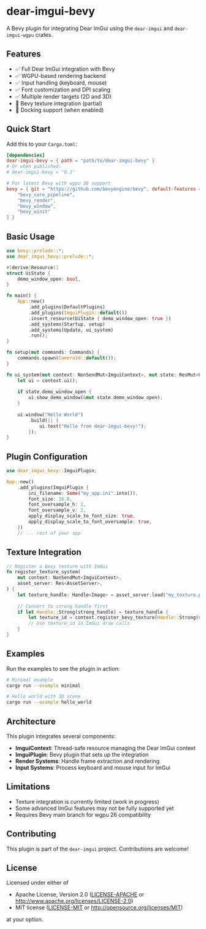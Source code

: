 # dear-imgui-bevy

A Bevy plugin for integrating Dear ImGui using the `dear-imgui` and `dear-imgui-wgpu` crates.

## Features

- ✅ Full Dear ImGui integration with Bevy
- ✅ WGPU-based rendering backend
- ✅ Input handling (keyboard, mouse)
- ✅ Font customization and DPI scaling
- ✅ Multiple render targets (2D and 3D)
- 🚧 Bevy texture integration (partial)
- 🚧 Docking support (when enabled)

## Quick Start

Add this to your `Cargo.toml`:

```toml
[dependencies]
dear-imgui-bevy = { path = "path/to/dear-imgui-bevy" }
# Or when published:
# dear-imgui-bevy = "0.1"

# For latest Bevy with wgpu 26 support
bevy = { git = "https://github.com/bevyengine/bevy", default-features = false, features = [
    "bevy_core_pipeline", 
    "bevy_render", 
    "bevy_window",
    "bevy_winit"
] }
```

## Basic Usage

```rust
use bevy::prelude::*;
use dear_imgui_bevy::prelude::*;

#[derive(Resource)]
struct UiState {
    demo_window_open: bool,
}

fn main() {
    App::new()
        .add_plugins(DefaultPlugins)
        .add_plugins(ImguiPlugin::default())
        .insert_resource(UiState { demo_window_open: true })
        .add_systems(Startup, setup)
        .add_systems(Update, ui_system)
        .run();
}

fn setup(mut commands: Commands) {
    commands.spawn(Camera3d::default());
}

fn ui_system(mut context: NonSendMut<ImguiContext>, mut state: ResMut<UiState>) {
    let ui = context.ui();
    
    if state.demo_window_open {
        ui.show_demo_window(&mut state.demo_window_open);
    }
    
    ui.window("Hello World")
        .build(|| {
            ui.text("Hello from dear-imgui-bevy!");
        });
}
```

## Plugin Configuration

```rust
use dear_imgui_bevy::ImguiPlugin;

App::new()
    .add_plugins(ImguiPlugin {
        ini_filename: Some("my_app.ini".into()),
        font_size: 16.0,
        font_oversample_h: 2,
        font_oversample_v: 2,
        apply_display_scale_to_font_size: true,
        apply_display_scale_to_font_oversample: true,
    })
    // ... rest of your app
```

## Texture Integration

```rust
// Register a Bevy texture with ImGui
fn register_texture_system(
    mut context: NonSendMut<ImguiContext>,
    asset_server: Res<AssetServer>,
) {
    let texture_handle: Handle<Image> = asset_server.load("my_texture.png");
    
    // Convert to strong handle first
    if let Handle::Strong(strong_handle) = texture_handle {
        let texture_id = context.register_bevy_texture(Handle::Strong(strong_handle));
        // Use texture_id in ImGui draw calls
    }
}
```

## Examples

Run the examples to see the plugin in action:

```bash
# Minimal example
cargo run --example minimal

# Hello world with 3D scene
cargo run --example hello_world
```

## Architecture

This plugin integrates several components:

- **ImguiContext**: Thread-safe resource managing the Dear ImGui context
- **ImguiPlugin**: Bevy plugin that sets up the integration
- **Render Systems**: Handle frame extraction and rendering
- **Input Systems**: Process keyboard and mouse input for ImGui

## Limitations

- Texture integration is currently limited (work in progress)
- Some advanced ImGui features may not be fully supported yet
- Requires Bevy main branch for wgpu 26 compatibility

## Contributing

This plugin is part of the `dear-imgui` project. Contributions are welcome!

## License

Licensed under either of

- Apache License, Version 2.0 ([LICENSE-APACHE](../../LICENSE-APACHE) or http://www.apache.org/licenses/LICENSE-2.0)
- MIT license ([LICENSE-MIT](../../LICENSE-MIT) or http://opensource.org/licenses/MIT)

at your option.
